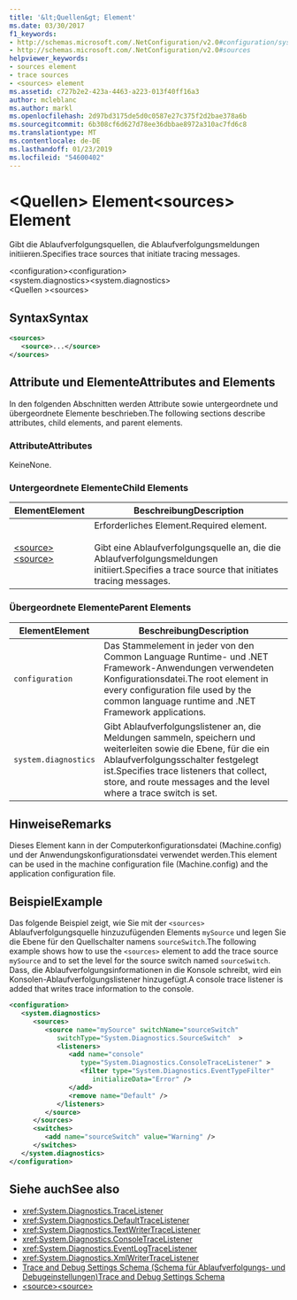 ```yaml
---
title: '&lt;Quellen&gt; Element'
ms.date: 03/30/2017
f1_keywords:
- http://schemas.microsoft.com/.NetConfiguration/v2.0#configuration/system.diagnostics/sources
- http://schemas.microsoft.com/.NetConfiguration/v2.0#sources
helpviewer_keywords:
- sources element
- trace sources
- <sources> element
ms.assetid: c727b2e2-423a-4463-a223-013f40ff16a3
author: mcleblanc
ms.author: markl
ms.openlocfilehash: 2d97bd3175de5d0c0587e27c375f2d2bae378a6b
ms.sourcegitcommit: 6b308cf6d627d78ee36dbbae8972a310ac7fd6c8
ms.translationtype: MT
ms.contentlocale: de-DE
ms.lasthandoff: 01/23/2019
ms.locfileid: "54600402"
---
```

# <a name="ltsourcesgt-element"></a><span data-ttu-id="f9b83-102">&lt;Quellen&gt; Element</span><span class="sxs-lookup"><span data-stu-id="f9b83-102">&lt;sources&gt; Element</span></span>
<span data-ttu-id="f9b83-103">Gibt die Ablaufverfolgungsquellen, die Ablaufverfolgungsmeldungen initiieren.</span><span class="sxs-lookup"><span data-stu-id="f9b83-103">Specifies trace sources that initiate tracing messages.</span></span>  
  
 <span data-ttu-id="f9b83-104">\<configuration></span><span class="sxs-lookup"><span data-stu-id="f9b83-104">\<configuration></span></span>  
<span data-ttu-id="f9b83-105">\<system.diagnostics></span><span class="sxs-lookup"><span data-stu-id="f9b83-105">\<system.diagnostics></span></span>  
<span data-ttu-id="f9b83-106">\<Quellen ></span><span class="sxs-lookup"><span data-stu-id="f9b83-106">\<sources></span></span>  
  
## <a name="syntax"></a><span data-ttu-id="f9b83-107">Syntax</span><span class="sxs-lookup"><span data-stu-id="f9b83-107">Syntax</span></span>  
  
```xml  
<sources>  
   <source>...</source>  
</sources>  
```  
  
## <a name="attributes-and-elements"></a><span data-ttu-id="f9b83-108">Attribute und Elemente</span><span class="sxs-lookup"><span data-stu-id="f9b83-108">Attributes and Elements</span></span>  
 <span data-ttu-id="f9b83-109">In den folgenden Abschnitten werden Attribute sowie untergeordnete und übergeordnete Elemente beschrieben.</span><span class="sxs-lookup"><span data-stu-id="f9b83-109">The following sections describe attributes, child elements, and parent elements.</span></span>  
  
### <a name="attributes"></a><span data-ttu-id="f9b83-110">Attribute</span><span class="sxs-lookup"><span data-stu-id="f9b83-110">Attributes</span></span>  
 <span data-ttu-id="f9b83-111">Keine</span><span class="sxs-lookup"><span data-stu-id="f9b83-111">None.</span></span>  
  
### <a name="child-elements"></a><span data-ttu-id="f9b83-112">Untergeordnete Elemente</span><span class="sxs-lookup"><span data-stu-id="f9b83-112">Child Elements</span></span>  
  
|<span data-ttu-id="f9b83-113">Element</span><span class="sxs-lookup"><span data-stu-id="f9b83-113">Element</span></span>|<span data-ttu-id="f9b83-114">Beschreibung</span><span class="sxs-lookup"><span data-stu-id="f9b83-114">Description</span></span>|  
|-------------|-----------------|  
|[<span data-ttu-id="f9b83-115">\<source></span><span class="sxs-lookup"><span data-stu-id="f9b83-115">\<source></span></span>](../../../../../docs/framework/configure-apps/file-schema/trace-debug/source-element.md)|<span data-ttu-id="f9b83-116">Erforderliches Element.</span><span class="sxs-lookup"><span data-stu-id="f9b83-116">Required element.</span></span><br /><br /> <span data-ttu-id="f9b83-117">Gibt eine Ablaufverfolgungsquelle an, die die Ablaufverfolgungsmeldungen initiiert.</span><span class="sxs-lookup"><span data-stu-id="f9b83-117">Specifies a trace source that initiates tracing messages.</span></span>|  
  
### <a name="parent-elements"></a><span data-ttu-id="f9b83-118">Übergeordnete Elemente</span><span class="sxs-lookup"><span data-stu-id="f9b83-118">Parent Elements</span></span>  
  
|<span data-ttu-id="f9b83-119">Element</span><span class="sxs-lookup"><span data-stu-id="f9b83-119">Element</span></span>|<span data-ttu-id="f9b83-120">Beschreibung</span><span class="sxs-lookup"><span data-stu-id="f9b83-120">Description</span></span>|  
|-------------|-----------------|  
|`configuration`|<span data-ttu-id="f9b83-121">Das Stammelement in jeder von den Common Language Runtime- und .NET Framework-Anwendungen verwendeten Konfigurationsdatei.</span><span class="sxs-lookup"><span data-stu-id="f9b83-121">The root element in every configuration file used by the common language runtime and .NET Framework applications.</span></span>|  
|`system.diagnostics`|<span data-ttu-id="f9b83-122">Gibt Ablaufverfolgungslistener an, die Meldungen sammeln, speichern und weiterleiten sowie die Ebene, für die ein Ablaufverfolgungsschalter festgelegt ist.</span><span class="sxs-lookup"><span data-stu-id="f9b83-122">Specifies trace listeners that collect, store, and route messages and the level where a trace switch is set.</span></span>|  
  
## <a name="remarks"></a><span data-ttu-id="f9b83-123">Hinweise</span><span class="sxs-lookup"><span data-stu-id="f9b83-123">Remarks</span></span>  
 <span data-ttu-id="f9b83-124">Dieses Element kann in der Computerkonfigurationsdatei (Machine.config) und der Anwendungskonfigurationsdatei verwendet werden.</span><span class="sxs-lookup"><span data-stu-id="f9b83-124">This element can be used in the machine configuration file (Machine.config) and the application configuration file.</span></span>  
  
## <a name="example"></a><span data-ttu-id="f9b83-125">Beispiel</span><span class="sxs-lookup"><span data-stu-id="f9b83-125">Example</span></span>  
 <span data-ttu-id="f9b83-126">Das folgende Beispiel zeigt, wie Sie mit der `<sources>` Ablaufverfolgungsquelle hinzuzufügenden Elements `mySource` und legen Sie die Ebene für den Quellschalter namens `sourceSwitch`.</span><span class="sxs-lookup"><span data-stu-id="f9b83-126">The following example shows how to use the `<sources>` element to add the trace source `mySource` and to set the level for the source switch named `sourceSwitch`.</span></span> <span data-ttu-id="f9b83-127">Dass, die Ablaufverfolgungsinformationen in die Konsole schreibt, wird ein Konsolen-Ablaufverfolgungslistener hinzugefügt.</span><span class="sxs-lookup"><span data-stu-id="f9b83-127">A console trace listener is added that writes trace information to the console.</span></span>  
  
```xml  
<configuration>  
   <system.diagnostics>  
      <sources>  
         <source name="mySource" switchName="sourceSwitch"   
            switchType="System.Diagnostics.SourceSwitch"  >  
            <listeners>  
               <add name="console"   
                  type="System.Diagnostics.ConsoleTraceListener" >  
                  <filter type="System.Diagnostics.EventTypeFilter"   
                     initializeData="Error" />  
               </add>  
               <remove name="Default" />  
            </listeners>  
         </source>  
      </sources>  
      <switches>  
         <add name="sourceSwitch" value="Warning" />  
      </switches>    
   </system.diagnostics>   
</configuration>  
```  
  
## <a name="see-also"></a><span data-ttu-id="f9b83-128">Siehe auch</span><span class="sxs-lookup"><span data-stu-id="f9b83-128">See also</span></span>
- <xref:System.Diagnostics.TraceListener>
- <xref:System.Diagnostics.DefaultTraceListener>
- <xref:System.Diagnostics.TextWriterTraceListener>
- <xref:System.Diagnostics.ConsoleTraceListener>
- <xref:System.Diagnostics.EventLogTraceListener>
- <xref:System.Diagnostics.XmlWriterTraceListener>
- [<span data-ttu-id="f9b83-129">Trace and Debug Settings Schema (Schema für Ablaufverfolgungs- und Debugeinstellungen)</span><span class="sxs-lookup"><span data-stu-id="f9b83-129">Trace and Debug Settings Schema</span></span>](../../../../../docs/framework/configure-apps/file-schema/trace-debug/index.md)
- [<span data-ttu-id="f9b83-130">\<source></span><span class="sxs-lookup"><span data-stu-id="f9b83-130">\<source></span></span>](../../../../../docs/framework/configure-apps/file-schema/trace-debug/source-element.md)
